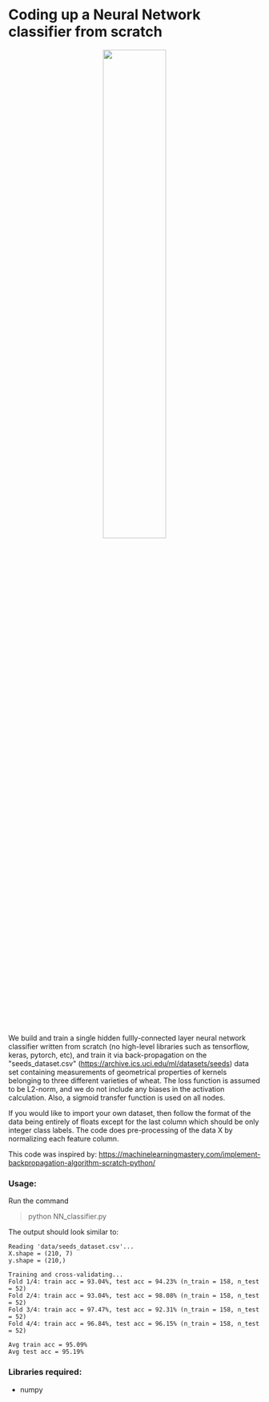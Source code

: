 # Coding up a Neural Network classifier from scratch

<p align="center">
<img src="https://github.com/ankonzoid/NN-from-scratch/blob/master/images/NN.png" width="50%">
</p>
 
We build and train a single hidden fullly-connected layer neural network classifier written from scratch (no high-level libraries such as tensorflow, keras, pytorch, etc), and train it via back-propagation on the "seeds_dataset.csv" (https://archive.ics.uci.edu/ml/datasets/seeds) data set containing measurements of geometrical properties of kernels belonging to three different varieties of wheat. The loss function is assumed to be L2-norm, and we do not include any biases in the activation calculation. Also, a sigmoid transfer function is used on all nodes.

 If you would like to import your own dataset, then follow the format of the data being entirely of floats except for the last column which should be only integer class labels. The code does pre-processing of the data X by normalizing each feature column.

 This code was inspired by:
 https://machinelearningmastery.com/implement-backpropagation-algorithm-scratch-python/

### Usage:

Run the command

> python NN_classifier.py

The output should look similar to:

```
Reading 'data/seeds_dataset.csv'...
X.shape = (210, 7)
y.shape = (210,)

Training and cross-validating...
Fold 1/4: train acc = 93.04%, test acc = 94.23% (n_train = 158, n_test = 52)
Fold 2/4: train acc = 93.04%, test acc = 98.08% (n_train = 158, n_test = 52)
Fold 3/4: train acc = 97.47%, test acc = 92.31% (n_train = 158, n_test = 52)
Fold 4/4: train acc = 96.84%, test acc = 96.15% (n_train = 158, n_test = 52)

Avg train acc = 95.09%
Avg test acc = 95.19%
```

### Libraries required:

* numpy
